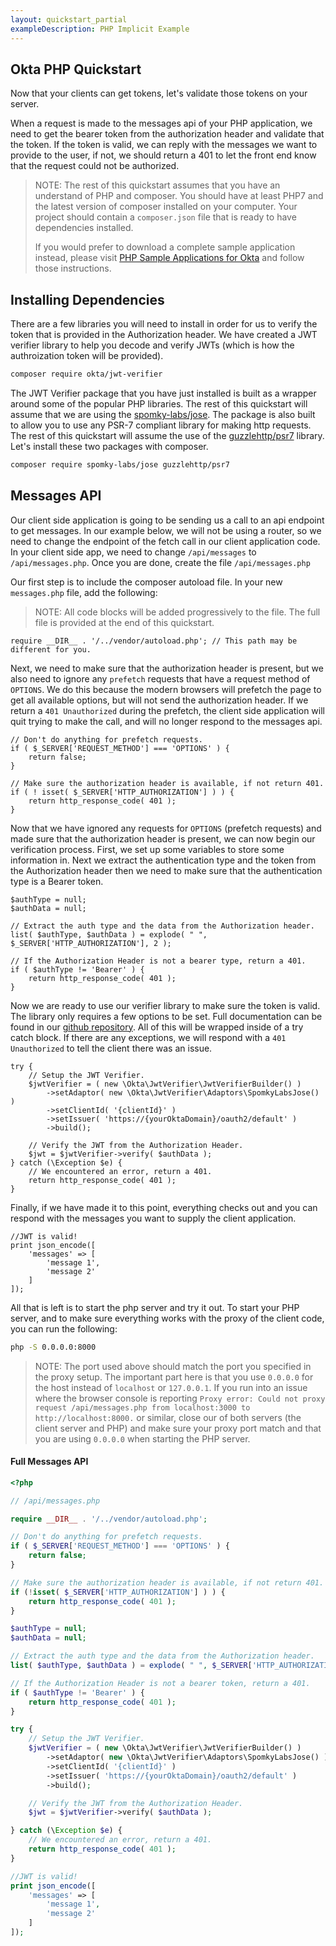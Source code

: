 ```yaml
---
layout: quickstart_partial
exampleDescription: PHP Implicit Example
---
```


## Okta PHP Quickstart

Now that your clients can get tokens, let's validate those tokens on your server.

When a request is made to the messages api of your PHP application, we need to get the bearer token from the
authorization header and validate that the token. If the token is valid, we can reply with the messages we want to
provide to the user, if not, we should return a 401 to let the front end know that the request could not be authorized.

> NOTE: The rest of this quickstart assumes that you have an understand of PHP and composer. You should have at least
 PHP7 and the latest version of composer installed on your computer. Your project should contain a `composer.json`
 file that is ready to have dependencies installed.
>
> If you would prefer to download a complete sample application instead, please visit [PHP Sample Applications for Okta][] and follow those instructions.

## Installing Dependencies
There are a few libraries you will need to install in order for us to verify the token that is provided in the
Authorization header. We have created a JWT verifier library to help you decode and verify JWTs (which is how the
authroization token will be provided).

```bash
composer require okta/jwt-verifier
```

The JWT Verifier package that you have just installed is built as a wrapper around some of the popular PHP libraries.
 The rest of this quickstart will assume that we are using the [spomky-labs/jose](https://packagist.org/packages/spomky-labs/jose).
The package is also built to allow you to use any PSR-7 compliant library for making http requests. The rest of this
quickstart will assume the use of the [guzzlehttp/psr7](https://packagist.org/packages/guzzlehttp/psr7) library.
Let's install these two packages with composer.

```bash
composer require spomky-labs/jose guzzlehttp/psr7
```

## Messages API
Our client side application is going to be sending us a call to an api endpoint to get messages. In our example below,
 we will not be using a router, so we need to change the endpoint of the fetch call in our client application code.
 In your client side app, we need to change `/api/messages` to `/api/messages.php`. Once you are done, create the
 file `/api/messages.php`

Our first step is to include the composer autoload file.  In your new `messages.php` file, add the following:

> NOTE: All code blocks will be added progressively to the file. The full file is provided at the end of this quickstart.

```php?start_inline=true
require __DIR__ . '/../vendor/autoload.php'; // This path may be different for you.
```

Next, we need to make sure that the authorization header is present, but we also need to ignore any `prefetch`
requests that have a request method of `OPTIONS`. We do this because the modern browsers will prefetch the page to
get all available options, but will not send the authorization header. If we return a `401 Unauthorized` during the
prefetch, the client side application will quit trying to make the call, and will no longer respond to the messages
api.

```php?start_inline=true
// Don't do anything for prefetch requests.
if ( $_SERVER['REQUEST_METHOD'] === 'OPTIONS' ) {
    return false;
}

// Make sure the authorization header is available, if not return 401.
if ( ! isset( $_SERVER['HTTP_AUTHORIZATION'] ) ) {
    return http_response_code( 401 );
}
```

Now that we have ignored any requests for `OPTIONS` (prefetch requests) and made sure that the authorization header
is present, we can now begin our verification process.  First, we set up some variables to store some information in.
 Next we extract the authentication type and the token from the Authorization header then we need to make sure that
 the authentication type is a Bearer token.

```php?start_inline=true
$authType = null;
$authData = null;

// Extract the auth type and the data from the Authorization header.
list( $authType, $authData ) = explode( " ", $_SERVER['HTTP_AUTHORIZATION'], 2 );

// If the Authorization Header is not a bearer type, return a 401.
if ( $authType != 'Bearer' ) {
    return http_response_code( 401 );
}

```

Now we are ready to use our verifier library to make sure the token is valid. The library only requires a few options
 to be set. Full documentation can be found in our [github repository](https://github.com/okta/okta-jwt-verifier-php).
 All of this will be wrapped inside of a try catch block. If there are any exceptions, we will respond with a `401
 Unauthorized` to tell the client there was an issue.

```php?start_inline=true
try {
    // Setup the JWT Verifier.
    $jwtVerifier = ( new \Okta\JwtVerifier\JwtVerifierBuilder() )
        ->setAdaptor( new \Okta\JwtVerifier\Adaptors\SpomkyLabsJose() )
        ->setClientId( '{clientId}' )
        ->setIssuer( 'https://{yourOktaDomain}/oauth2/default' )
        ->build();

    // Verify the JWT from the Authorization Header.
    $jwt = $jwtVerifier->verify( $authData );
} catch (\Exception $e) {
    // We encountered an error, return a 401.
    return http_response_code( 401 );
}
```

Finally, if we have made it to this point, everything checks out and you can respond with the messages you want to
supply the client application.

```php?start_inline=true
//JWT is valid!
print json_encode([
    'messages' => [
        'message 1',
        'message 2'
    ]
]);
```

All that is left is to start the php server and try it out. To start your PHP server, and to make sure everything
works with the proxy of the client code, you can run the following:

```bash
php -S 0.0.0.0:8000
```

> NOTE: The port used above should match the port you specified in the proxy setup. The important part here is that
you use `0.0.0.0` for the host instead of `localhost` or `127.0.0.1`.  If you run into an issue where the browser
console is reporting `Proxy error: Could not proxy request /api/messages.php from localhost:3000 to
http://localhost:8000.` or similar, close our of both servers (the client server and PHP) and make sure your proxy
port match and that you are using `0.0.0.0` when starting the PHP server.

#### Full Messages API

```php
<?php

// /api/messages.php

require __DIR__ . '/../vendor/autoload.php';

// Don't do anything for prefetch requests.
if ( $_SERVER['REQUEST_METHOD'] === 'OPTIONS' ) {
    return false;
}

// Make sure the authorization header is available, if not return 401.
if (!isset( $_SERVER['HTTP_AUTHORIZATION'] ) ) {
    return http_response_code( 401 );
}

$authType = null;
$authData = null;

// Extract the auth type and the data from the Authorization header.
list( $authType, $authData ) = explode( " ", $_SERVER['HTTP_AUTHORIZATION'], 2 );

// If the Authorization Header is not a bearer token, return a 401.
if ( $authType != 'Bearer' ) {
    return http_response_code( 401 );
}

try {
    // Setup the JWT Verifier.
    $jwtVerifier = ( new \Okta\JwtVerifier\JwtVerifierBuilder() )
        ->setAdaptor( new \Okta\JwtVerifier\Adaptors\SpomkyLabsJose() )
        ->setClientId( '{clientId}' )
        ->setIssuer( 'https://{yourOktaDomain}/oauth2/default' )
        ->build();

    // Verify the JWT from the Authorization Header.
    $jwt = $jwtVerifier->verify( $authData );

} catch (\Exception $e) {
    // We encountered an error, return a 401.
    return http_response_code( 401 );
}

//JWT is valid!
print json_encode([
    'messages' => [
        'message 1',
        'message 2'
    ]
]);
```

[PHP Sample Applications for Okta]: https://github.com/okta/samples-php
